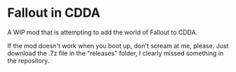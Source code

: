 # Fallout in CDDA
A WIP mod that is attempting to add the world of Fallout to CDDA.

If the mod doesn't work when you boot up, don't scream at me, please. 
Just download the .7z file in the "releases" folder, I clearly missed something in the repository.
